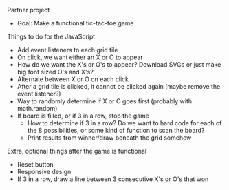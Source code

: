 Partner project
- Goal: Make a functional tic-tac-toe game

Things to do for the JavaScript
-   <!-- Finished --> Add event listeners to each grid tile
  -   <!-- Finished --> On click, we want either an X or O to appear
  -   <!-- Finished --> How do we want the X's or O's to appear? Download SVGs or just make big font sized O's and X's?
  -   <!-- Finished --> Alternate between X or O on each click
  -  <!-- Partially Finished --> After a grid tile is clicked, it cannot be clicked again (maybe remove the event listener?)
-   <!-- Finished --> Way to randomly determine if X or O goes first (probably with math.random)
- If board is filled, or if 3 in a row, stop the game
  - How to determine if 3 in a row? Do we want to hard code for each of the 8 possibilities, or some kind of function to scan the board?
  - Print results from winner/draw beneath the grid somehow






Extra, optional things after the game is functional
- Reset button
- Responsive design
- If 3 in a row, draw a line between 3 consecutive X's or O's that won

